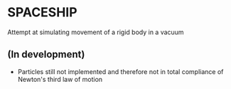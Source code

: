 # SPACESHIP
Attempt at simulating movement of a rigid body in a vacuum
## (In development)
- Particles still not implemented and therefore not in total compliance of Newton's third law of motion 
